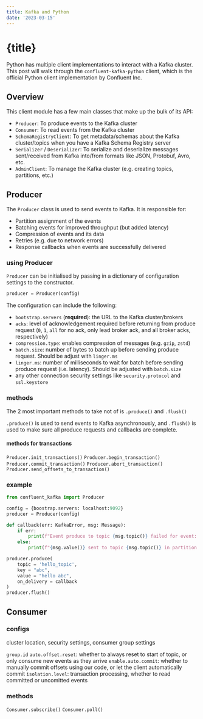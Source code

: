 ```yaml
---
title: Kafka and Python
date: '2023-03-15'
---
```


# {title}

Python has multiple client implementations to interact with a Kafka cluster.
This post will walk through the `confluent-kafka-python` client, which is the official Python client implementation by Confluent Inc.

## Overview

This client module has a few main classes that make up the bulk of its API:

- `Producer`: To produce events to the Kafka cluster
- `Consumer`: To read events from the Kafka cluster
- `SchemaRegistryClient`: To get metadata/schemas about the Kafka cluster/topics when you have a Kafka Schema Registry server
- `Serializer` / `Deserializer`: To serialize and deserialize messages sent/received from Kafka into/from formats like JSON, Protobuf, Avro, etc.
- `AdminClient`: To manage the Kafka cluster (e.g. creating topics, partitions, etc.)

## Producer

The `Producer` class is used to send events to Kafka. It is responsible for:

- Partition assignment of the events
- Batching events for improved throughput (but added latency)
- Compression of events and its data
- Retries (e.g. due to network errors)
- Response callbacks when events are successfully delivered

### using Producer

`Producer` can be initialised by passing in a dictionary of configuration settings to the constructor.

```py
producer = Producer(config)
```

The configuration can include the following:

- `bootstrap.servers` (**required**): the URL to the Kafka cluster/brokers
- `acks`: level of acknowledgement required before returning from produce request (`0`, `1`, `all` for no ack, only lead broker ack, and all broker acks, respectively)
- `compression.type`: enables compression of messages (e.g. `gzip`, `zstd`)
- `batch.size`: number of bytes to batch up before sending produce request. Should be adjust with `linger.ms`
- `linger.ms`: number of milliseconds to wait for batch before sending produce request (i.e. latency). Should be adjusted with `batch.size`
- any other connection security settings like `security.protocol` and `ssl.keystore`

### methods

The 2 most important methods to take not of is `.produce()` and `.flush()`

`.produce()` is used to send events to Kafka asynchronously, and `.flush()` is used to make sure all produce requests and callbacks are complete.

#### methods for transactions

`Producer.init_transactions()`
`Producer.begin_transaction()`
`Producer.commit_transaction()`
`Producer.abort_transaction()`
`Producer.send_offsets_to_transaction()`

### example

```py
from confluent_kafka import Producer

config = {boostrap.servers: localhost:9092}
producer = Producer(config)

def callback(err: KafkaError, msg: Message):
    if err:
        print(f"Event produce to topic {msg.topic()} failed for event: {event.key()}")
    else:
        print(f"{msg.value()} sent to topic {msg.topic()} in partition {msg.partition()}")

producer.produce(
    topic = 'hello_topic',
    key = "abc",
    value = "hello abc",
    on_delivery = callback
)
producer.flush()
```

## Consumer

### configs

cluster location, security settings, consumer group settings

`group.id`
`auto.offset.reset`: whether to always reset to start of topic, or only consume new events as they arrive
`enable.auto.commit`: whether to manually commit offsets using our code, or let the client automatically commit
`isolation.level`: transaction processing, whether to read committed or uncomitted events

### methods

`Consumer.subscribe()`
`Consumer.poll()`
